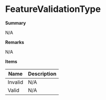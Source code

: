 # FeatureValidationType

**Summary**

N/A

**Remarks**

N/A

**Items**

|Name|Description|
|---|---|
|Invalid|N/A|
|Valid|N/A|

